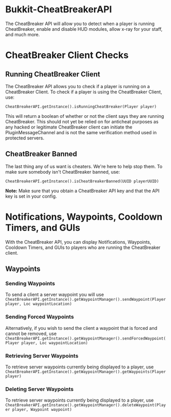 # Bukkit-CheatBreakerAPI
The CheatBreaker API will allow you to detect when a player is running CheatBreaker, enable and disable HUD modules, allow x-ray for your staff, and much more.

# CheatBreaker Client Checks

## Running CheatBreaker Client

The CheatBreaker API allows you to check if a player is running on a CheatBreaker Client. To check if a player is using the CheatBreaker Client, use:

`CheatBreakerAPI.getInstance().isRunningCheatBreaker(Player player)`

This will return a boolean of whether or not the client says they are running CheatBreaker. This should not yet be relied on for anticheat purposes as any hacked or legitimate CheatBreaker client can initiate the PluginMessageChannel and is not the same verification method used in protected servers.

## CheatBreaker Banned

The last thing any of us want is cheaters. We're here to help stop them. To make sure somebody isn't CheatBreaker banned, use:

`CheatBreakerAPI.getInstance().isCheatBreakerBanned(UUID playerUUID)`

**Note:** Make sure that you obtain a CheatBreaker API key and that the API key is set in your config.

# Notifications, Waypoints, Cooldown Timers, and GUIs

With the CheatBreaker API, you can display Notifications, Waypoints, Cooldown Timers, and GUIs to players who are running the CheatBreaker client.

## Waypoints

### Sending Waypoints
To send a client a server waypoint you will use `CheatBreakerAPI.getInstance().getWaypointManager().sendWaypoint(Player player, Loc waypointLocation)`

### Sending Forced Waypoints
Alternatively, if you wish to send the client a waypoint that is forced and cannot be removed, use `CheatBreakerAPI.getInstance().getWaypointManager().sendForcedWaypoint(Player player, Loc waypointLocation)`

### Retrieving Server Waypoints
To retrieve server waypoints currently being displayed to a player, use `CheatBreakerAPI.getInstance().getWaypointManager().getWaypoints(Player player)`


### Deleting Server Waypoints
To retrieve server waypoints currently being displayed to a player, use `CheatBreakerAPI.getInstance().getWaypointManager().deleteWaypoint(Player player, Waypoint waypoint)`
